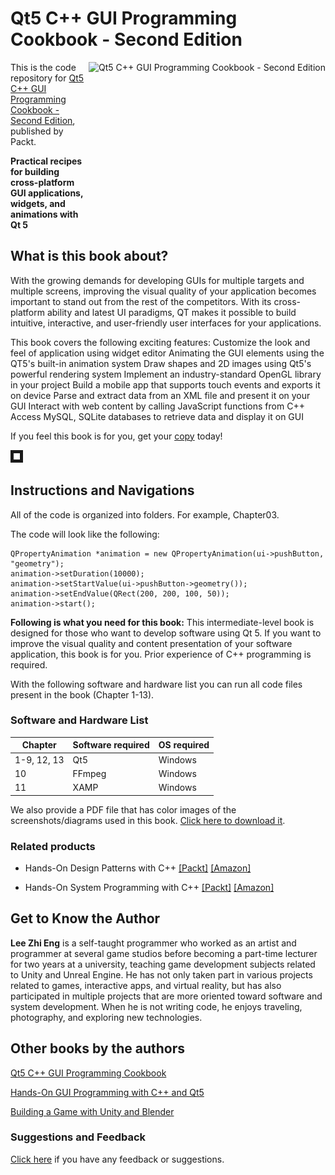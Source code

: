 # Qt5 C++ GUI Programming Cookbook - Second Edition

<a href="https://www.packtpub.com/application-development/qt5-c-gui-programming-cookbook-second-edition?utm_source=github&utm_medium=repository&utm_campaign=9781789803822 "><img src="https://prod.packtpub.com/media/catalog/product/cache/e4d64343b1bc593f1c5348fe05efa4a6/b/1/b12577_pub.png" alt="Qt5 C++ GUI Programming Cookbook - Second Edition" height="256px" align="right"></a>

This is the code repository for [Qt5 C++ GUI Programming Cookbook - Second Edition](https://www.packtpub.com/application-development/qt5-c-gui-programming-cookbook-second-edition?utm_source=github&utm_medium=repository&utm_campaign=9781789803822 ), published by Packt.

**Practical recipes for building cross-platform GUI applications, widgets, and animations with Qt 5**

## What is this book about?
With the growing demands for developing GUIs for multiple targets and multiple screens, improving the visual quality of your application becomes important to stand out from the rest of the competitors. With its cross-platform ability and latest UI paradigms, QT makes it possible to build intuitive, interactive, and user-friendly user interfaces for your applications.

This book covers the following exciting features:
Customize the look and feel of application using widget editor 
Animating the GUI elements using the QT5's built-in animation system 
Draw shapes and 2D images using Qt5's powerful rendering system 
Implement an industry-standard OpenGL library in your project 
Build a mobile app that supports touch events and exports it on device 
Parse and extract data from an XML file and present it on your GUI 
Interact with web content by calling JavaScript functions from C++ 
Access MySQL, SQLite databases to retrieve data and display it on GUI 

If you feel this book is for you, get your [copy](https://www.amazon.com/dp/1789803829) today!

<a href="https://www.packtpub.com/?utm_source=github&utm_medium=banner&utm_campaign=GitHubBanner"><img src="https://raw.githubusercontent.com/PacktPublishing/GitHub/master/GitHub.png" 
alt="https://www.packtpub.com/" border="5" /></a>

## Instructions and Navigations
All of the code is organized into folders. For example, Chapter03.

The code will look like the following:
```
QPropertyAnimation *animation = new QPropertyAnimation(ui->pushButton, "geometry");
animation->setDuration(10000);
animation->setStartValue(ui->pushButton->geometry());
animation->setEndValue(QRect(200, 200, 100, 50));
animation->start();
```

**Following is what you need for this book:**
This intermediate-level book is designed for those who want to develop software using Qt 5. If you want to improve the visual quality and content presentation of your software application, this book is for you. Prior experience of C++ programming is required.

With the following software and hardware list you can run all code files present in the book (Chapter 1-13).
### Software and Hardware List
| Chapter     | Software required | OS required |
| ----------- | ----------------- | ----------- |
| 1-9, 12, 13 | Qt5               | Windows     |
| 10          | FFmpeg            | Windows     |
| 11          | XAMP              | Windows     |

We also provide a PDF file that has color images of the screenshots/diagrams used in this book. [Click here to download it](http://www.packtpub.com/sites/default/files/downloads/9781789803822_ColorImages.pdf).

### Related products
* Hands-On Design Patterns with C++ [[Packt]](https://www.packtpub.com/application-development/hands-design-patterns-c?utm_source=github&utm_medium=repository&utm_campaign=9781788832564 ) [[Amazon]](https://www.amazon.com/dp/1788832566)

* Hands-On System Programming with C++ [[Packt]](https://www.packtpub.com/application-development/hands-system-programming-c?utm_source=github&utm_medium=repository&utm_campaign=9781789137880 ) [[Amazon]](https://www.amazon.com/dp/1789137888)


## Get to Know the Author
**Lee Zhi Eng**
is a self-taught programmer who worked as an artist and programmer at several game studios before becoming a part-time lecturer for two years at a university, teaching game development subjects related to Unity and Unreal Engine. He has not only taken part in various projects related to games, interactive apps, and virtual reality, but has also participated in multiple projects that are more oriented toward software and system development. When he is not writing code, he enjoys traveling, photography, and exploring new technologies.


## Other books by the authors
[Qt5 C++ GUI Programming Cookbook](https://www.packtpub.com/application-development/qt5-c-gui-programming-cookbook?utm_source=github&utm_medium=repository&utm_campaign=9781783280278 )

[Hands-On GUI Programming with C++ and Qt5](https://www.packtpub.com/application-development/hands-gui-programming-c-and-qt5?utm_source=github&utm_medium=repository&utm_campaign=9781788397827 )

[Building a Game with Unity and Blender](https://www.packtpub.com/game-development/building-game-unity-and-blender?utm_source=github&utm_medium=repository&utm_campaign=9781785282140 )

### Suggestions and Feedback
[Click here](https://docs.google.com/forms/d/e/1FAIpQLSdy7dATC6QmEL81FIUuymZ0Wy9vH1jHkvpY57OiMeKGqib_Ow/viewform) if you have any feedback or suggestions.


